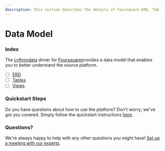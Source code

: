 ```yaml
---
description: This section describes the details of Foursquare ERD, Tables, and Views.
---
```


# Data Model

### Index

The  [Lyftrondata](https://www.lyftrondata.com/) driver for [Foursquare](https://www.lyftrondata.com/integration/marketing-analytics/foursquare/)provides a data model that enables you to better understand the source platform.

* [ ] [ERD](../../../marketing-analytics/foursquare/data-model/erd.md)
* [ ] [Tables](../../../marketing-analytics/foursquare/data-model/tables.md)
* [ ] [Views](../../../marketing-analytics/foursquare/data-model/views.md)

### Quickstart Steps

Do you have questions about how to use the platform? Don't worry; we've got you covered. Simply follow the quickstart instructions [here](../../../marketing-analytics/foursquare/quickstart-steps.md).

### Questions? <a href="#questions" id="questions"></a>

We're always happy to help with any other questions you might have! [Set up a meeting with our experts](https://www.lyftrondata.com/book-a-meeting/).

